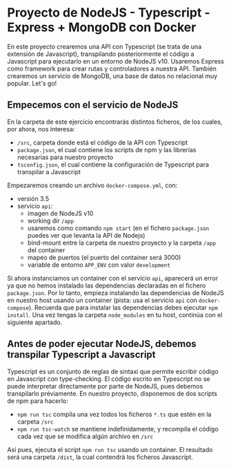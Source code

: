 # Proyecto de NodeJS - Typescript - Express + MongoDB con Docker
En este proyecto crearemos una API con Typescript (se trata de una extensión de Javascript), transpilando posteriormente el código a Javascript para ejecutarlo en un entorno de NodeJS v10. Usaremos Express como framework para crear rutas y controladores a nuestra API. También crearemos un servicio de MongoDB, una base de datos no relacional muy popular. Let's go!

## Empecemos con el servicio de NodeJS
En la carpeta de este ejercicio encontrarás distintos ficheros, de los cuales, por ahora, nos interesa:

- `/src`, carpeta donde está el código de la API con Typescript
- `package.json`, el cual contiene los scripts de npm y las librerías necesarias para nuestro proyecto
- `tsconfig.json`, el cual contiene la configuración de Typescript para transpilar a Javascript

Empezaremos creando un archivo `docker-compose.yml`, con:
- versión 3.5
- servicio `api`:
    - imagen de NodeJS v10
    - working dir `/app`
    - usaremos como comando `npm start` (en el fichero `package.json` puedes ver que levanta la API de Nodejs)
    - bind-mount entre la carpeta de nuestro proyecto y la carpeta `/app` del container
    - mapeo de puertos (el puerto del container será 3000)
    - variable de entorno `APP_ENV` con valor `development`

Si ahora instanciamos un container con el servicio `api`, aparecerá un error ya que no hemos instalado las dependencias declaradas en el fichero `package.json`. Por lo tanto, empieza instalando las dependencias de NodeJS en nuestro host usando un container (pista: usa el servicio `api` con `docker-compose`). Recuerda que para instalar las dependencias debes ejecutar `npm install`. Una vez tengas la carpeta `node_modules` en tu host, continúa con el siguiente apartado.

## Antes de poder ejecutar NodeJS, debemos transpilar Typescript a Javascript
Typescript es un conjunto de reglas de sintaxi que permite escribir código en Javascript con type-checking. El código escrito en Typescript no se puede interpretar directamente por parte de NodeJS, pues debemos transpilarlo préviamente. En nuestro proyecto, disponemos de dos scripts de npm para hacerlo:
- `npm run tsc` compila una vez todos los ficheros `*.ts` que estén en la carpeta `/src`
- `npm run tsc-watch` se mantiene indefinidamente, y recompila el código cada vez que se modifica algún archivo en `/src`

Así pues, ejecuta el script `npm run tsc` usando un container. El resultado será una carpeta `/dist`, la cual contendrá los ficheros Javascript.